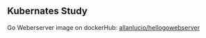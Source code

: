 ## Kubernates Study

Go Weberserver image on dockerHub: <a href="https://cloud.docker.com/u/allanlucio/repository/docker/allanlucio/hellogowebserver">allanlucio/hellogowebserver</a>
